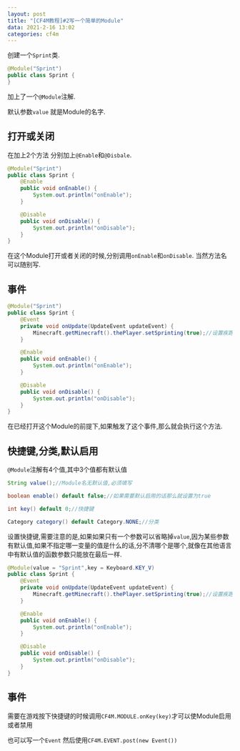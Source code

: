 ```yaml
---
layout: post
title: "[CF4M教程]#2写一个简单的Module"
data: 2021-2-16 13:02
categories: cf4m
---
```


创建一个`Sprint`类.

```java
@Module("Sprint")
public class Sprint {
}
```

加上了一个`@Module`注解.

默认参数`value` 就是Module的名字.

## 打开或关闭

在加上2个方法 分别加上`@Enable`和`@Disbale`.

```java
@Module("Sprint")
public class Sprint {
    @Enable
    public void onEnable() {
        System.out.println("onEnable");
    }

    @Disable
    public void onDisable() {
        System.out.println("onDisable");
    }
}
```

在这个Module打开或者关闭的时候,分别调用`onEnable`和`onDisable`. 当然方法名可以随别写.

## 事件

```java
@Module("Sprint")
public class Sprint {
    @Event
    private void onUpdate(UpdateEvent updateEvent) {
        Minecraft.getMinecraft().thePlayer.setSprinting(true);//设置疾跑状态为true
    }

    @Enable
    public void onEnable() {
        System.out.println("onEnable");
    }

    @Disable
    public void onDisable() {
        System.out.println("onDisable");
    }
}
```

在已经打开这个Module的前提下,如果触发了这个事件,那么就会执行这个方法.

## 快捷键,分类,默认启用

`@Module`注解有4个值,其中3个值都有默认值
```java
String value();//Module名无默认值,必须填写

boolean enable() default false;//如果需要默认启用的话那么就设置为true

int key() default 0;//快捷键

Category category() default Category.NONE;//分类
```

设置快捷键,需要注意的是,如果如果只有一个参数可以省略掉`value`,因为某些参数有默认值,如果不指定哪一变量的值是什么的话,分不清哪个是哪个,就像在其他语言中有默认值的函数参数只能放在最后一样.

```java
@Module(value = "Sprint",key = Keyboard.KEY_V)
public class Sprint {
    @Event
    private void onUpdate(UpdateEvent updateEvent) {
        Minecraft.getMinecraft().thePlayer.setSprinting(true);//设置疾跑状态为true
    }

    @Enable
    public void onEnable() {
        System.out.println("onEnable");
    }

    @Disable
    public void onDisable() {
        System.out.println("onDisable");
    }
}
```

## 事件

需要在游戏按下快捷键的时候调用`CF4M.MODULE.onKey(key)`才可以使Module启用或者禁用

也可以写一个`Event` 然后使用`CF4M.EVENT.post(new Event())`
